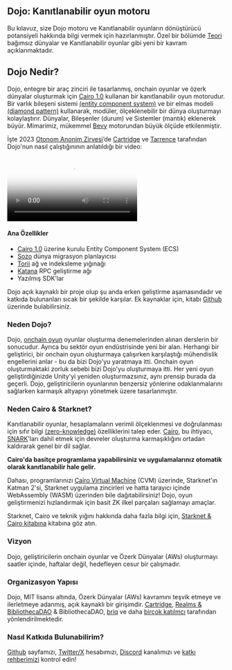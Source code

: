 ## Dojo: Kanıtlanabilir oyun motoru

Bu kılavuz, size Dojo motoru ve Kanıtlanabilir oyunların dönüştürücü potansiyeli hakkında bilgi vermek için hazırlanmıştır. Özel bir bölümde [Teori](./theory/autonomous-worlds.md) bağımsız dünyalar ve Kanıtlanabilir oyunlar gibi yeni bir kavram açıklanmaktadır.

## Dojo Nedir?

Dojo, entegre bir araç zinciri ile tasarlanmış, onchain oyunlar ve özerk dünyalar oluşturmak için [Cairo 1.0](https://github.com/starkware-libs/cairo) kullanan bir kanıtlanabilir oyun motorudur. Bir varlık bileşeni sistemi [(entity component system)](https://en.wikipedia.org/wiki/Entity_component_system) ve bir elmas modeli [(diamond pattern)](https://eips.ethereum.org/EIPS/eip-2535) kullanarak, modüler, ölçeklenebilir bir dünya oluşturmayı kolaylaştırır. Dünyalar, Bileşenler (durum) ve Sistemler (mantık) eklenerek büyür. Mimarimiz, mükemmel [Bevy](https://bevyengine.org/) motorundan büyük ölçüde etkilenmiştir.

İşte 2023 [Otonom Anonim Zirvesi](https://twitter.com/pet3rpan_/status/1666764726427353091)’de [Cartridge](https://cartridge.gg/) ve [Tarrence](https://twitter.com/tarrenceva) tarafından Dojo'nun nasıl çalıştığınının anlatıldığı bir video:

<video controls poster="https://gf326cjag4w6pdpc42qp22enfhxsywmq6sgs7mkxbn6el7aioyxa.arweave.net/MXevCSA3LeeN4uag_WiNKe8sWZD0jS-xVwt8RfwIdi4">
  <source src="https://sfx25btazqz62pajxecorlp4exskwgokakub44rxmpnsosep5iqa.arweave.net/kW-uhmDMM-08CbkE6K38JeSrGcoCqB5yN2PbJ0iP6iA" type="video/mp4">
  Your browser does not support the video tag.
</video>

#### Ana Özellikler
- [Cairo 1.0](https://github.com/starkware-libs/cairo) üzerine kurulu Entity Component System (ECS)
- [Sozo](./framework/sozo/overview.md) dünya migrasyon planlayıcısı
- [Torii](./framework/torii/overview.md) ağ ve indeksleme yığınağı
- [Katana](./framework/katana/overview.md) RPC geliştirme ağı
- Yazılmış SDK'lar

Dojo açık kaynaklı bir proje olup şu anda erken geliştirme aşamasındadır ve katkıda bulunanları sıcak bir şekilde karşılar. Ek kaynaklar için, kitabı [Github](https://github.com/dojoengine/book) üzerinde bulabilirsiniz.

### Neden Dojo?

Dojo, [onchain oyun](https://naavik.co/digest/primer-fully-on-chain-gaming) oyunlar oluşturma denemelerinden alınan derslerin bir sonucudur. Ayrıca bu sektör oyun endüstrisinde yeni bir alan. Herhangi bir geliştirici, bir onchain oyun oluşturmaya çalışırken karşılaştığı mühendislik engellerini anlar - bu da bizi Dojo'yu yaratmaya itti. Onchain oyun oluşturmaktaki zorluk sebebi bizi Dojo'yu oluşturmaya itti. Her yeni oyun geliştirdiğinizde Unity'yi yeniden oluşturmazsınız, aynı prensip burada da geçerli. Dojo, geliştiricilerin oyunlarının benzersiz yönlerine odaklanmalarını sağlarken karmaşık altyapıyı yönetmek üzere tasarlanmıştır.

### Neden Cairo & Starknet?

Kanıtlanabilir oyunlar, hesaplamaların verimli ölçeklenmesi ve doğrulanması için sıfır bilgi [(zero-knowledge)](https://ethereum.org/en/zero-knowledge-proofs/) özelliklerini talep eder. [Cairo](https://book.starknet.io/chapter_1/what_is_cairo.html), bu ihtiyacı, [SNARK](https://consensys.net/blog/developers/introduction-to-zk-snarks/)'ları dahil etmek için devreler oluşturma karmaşıklığını ortadan kaldırarak genel bir dil sağlar.

**Cairo'da basitçe programlama yapabilirsiniz ve uygulamalarınız otomatik olarak kanıtlanabilir hale gelir.**

Dahası, programlarınızı [Cairo Virtual Machine](https://medium.com/starkware/cairo-welcome-on-board-1cf3487554f) (CVM) üzerinde, Starknet'ın Katman 2'si, Starknet uygulama zincirleri ve hatta tarayıcı içinde WebAssembly (WASM) üzerinden bile dağıtabilirsiniz! Dojo, oyun geliştirmenizi hızlandırmak için basit ZK ilkel parçaları sağlamayı amaçlar.

Starknet, Cairo ve teknik yığını hakkında daha fazla bilgi için, [Starknet & Cairo kitabına](https://book.starknet.io/) kitabına göz atın.

### Vizyon
Dojo, geliştiricilerin onchain oyunlar ve Özerk Dünyalar (AWs) oluşturmayı saatler içinde, haftalar değil, hedefleyen cesur bir çalışmadır.

### Organizasyon Yapısı
Dojo, MIT lisansı altında, Özerk Dünyalar (AWs) kavramını teşvik etmeye ve ilerletmeye adanmış, açık kaynaklı bir girişimdir. [Cartridge](https://cartridge.gg/), [Realms & BibliothecaDAO](https://bibliothecadao.xyz/) & BibliothecaDAO, [briq](https://briq.construction/) ve daha [birçok katılmcı](https://github.com/orgs/dojoengine/people) tarafından yönlendirilmektedir.

### Nasıl Katkıda Bulunabilirim?
[Github](https://github.com/dojoengine) sayfamızı, [Twitter/X](https://twitter.com/dojostarknet) hesabımızı, [Discord](https://discord.gg/vUN4Xq9Qv6) kanalımızı ve [katkı rehberimizi](https://book.dojoengine.org/misc/contributors.html!) kontrol edin!
